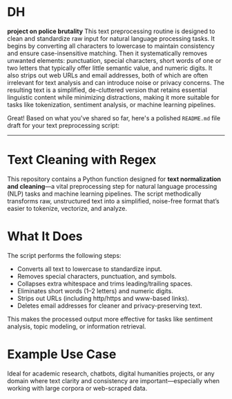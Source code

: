 # DH
**project on police brutality**
This text preprocessing routine is designed to clean and standardize raw input for natural language processing tasks. It begins by converting all characters to lowercase to maintain consistency and ensure case-insensitive matching. Then it systematically removes unwanted elements: punctuation, special characters, short words of one or two letters that typically offer little semantic value, and numeric digits. It also strips out web URLs and email addresses, both of which are often irrelevant for text analysis and can introduce noise or privacy concerns. The resulting text is a simplified, de-cluttered version that retains essential linguistic content while minimizing distractions, making it more suitable for tasks like tokenization, sentiment analysis, or machine learning pipelines.

Great! Based on what you've shared so far, here's a polished `README.md` file draft for your text preprocessing script:

---

# Text Cleaning with Regex

This repository contains a Python function designed for **text normalization and cleaning**—a vital preprocessing step for natural language processing (NLP) tasks and machine learning pipelines. The script methodically transforms raw, unstructured text into a simplified, noise-free format that’s easier to tokenize, vectorize, and analyze.

# What It Does

The script performs the following steps:
- Converts all text to lowercase to standardize input.
- Removes special characters, punctuation, and symbols.
- Collapses extra whitespace and trims leading/trailing spaces.
- Eliminates short words (1–2 letters) and numeric digits.
- Strips out URLs (including http/https and www-based links).
- Deletes email addresses for cleaner and privacy-preserving text.

This makes the processed output more effective for tasks like sentiment analysis, topic modeling, or information retrieval.

# Example Use Case
Ideal for academic research, chatbots, digital humanities projects, or any domain where text clarity and consistency are important—especially when working with large corpora or web-scraped data.
